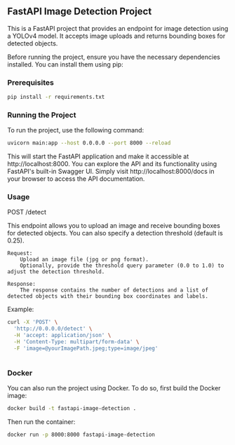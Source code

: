 ## FastAPI Image Detection Project

This is a FastAPI project that provides an endpoint for image detection using a YOLOv4 model. It accepts image uploads and returns bounding boxes for detected objects. 

Before running the project, ensure you have the necessary dependencies installed. You can install them using pip:

### Prerequisites 
``` bash
pip install -r requirements.txt
```
### Running the Project

To run the project, use the following command:
``` bash
uvicorn main:app --host 0.0.0.0 --port 8000 --reload
``` 
This will start the FastAPI application and make it accessible at http://localhost:8000.
You can explore the API and its functionality using FastAPI's built-in Swagger UI. Simply visit http://localhost:8000/docs in your browser to access the API documentation.

### Usage
POST /detect

This endpoint allows you to upload an image and receive bounding boxes for detected objects. You can also specify a detection threshold (default is 0.25).

    Request:
        Upload an image file (jpg or png format).
        Optionally, provide the threshold query parameter (0.0 to 1.0) to adjust the detection threshold.

    Response:
        The response contains the number of detections and a list of detected objects with their bounding box coordinates and labels.

Example: 

``` bash
curl -X 'POST' \
  'http://0.0.0.0/detect' \
  -H 'accept: application/json' \
  -H 'Content-Type: multipart/form-data' \
  -F 'image=@yourImagePath.jpeg;type=image/jpeg'
  
```

### Docker

You can also run the project using Docker. To do so, first build the Docker image:

``` bash
docker build -t fastapi-image-detection .
```

Then run the container:

``` bash
docker run -p 8000:8000 fastapi-image-detection
```




